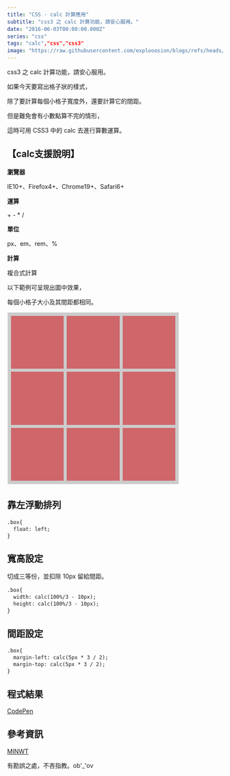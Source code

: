 ```yaml
---
title: "CSS - calc 計算應用"
subtitle: "css3 之 calc 計算功能，請安心服用。"
date: "2016-06-03T00:00:00.000Z"
series: "css"
tags: "calc","css","css3"
image: "https://raw.githubusercontent.com/explooosion/blogs/refs/heads/main/docs/images/2016-06-03_CSS%20-%20calc%20%E8%A8%88%E7%AE%97%E6%87%89%E7%94%A8/banner/1464920633_34396.png"
--- 
```


css3 之 calc 計算功能，請安心服用。

如果今天要寫出格子狀的樣式，

除了要計算每個小格子寬度外，還要計算它的間距。

但是難免會有小數點算不完的情形，

這時可用 CSS3 中的 calc 去進行算數運算。

【calc支援說明】 
-----------

**瀏覽器**

IE10+、Firefox4+、Chrome19+、Safari6+

**運算**

\+ - \* /

**單位**

px、em、rem、%

**計算**

複合式計算

以下範例可呈現出圖中效果，

每個小格子大小及其間距都相同。

![1464920633_34396.png](https://raw.githubusercontent.com/explooosion/blogs/refs/heads/main/docs/images/2016-06-03_CSS%20-%20calc%20%E8%A8%88%E7%AE%97%E6%87%89%E7%94%A8/1464920633_34396.png)

靠左浮動排列
------

    .box{
      float: left;
    }

寬高設定
----

切成三等份，並扣除 10px 留給間距。

    .box{
      width: calc(100%/3 - 10px);
      height: calc(100%/3 - 10px);
    }

間距設定
----

    .box{
      margin-left: calc(5px * 3 / 2);
      margin-top: calc(5px * 3 / 2);
    }

程式結果
----

[CodePen](http://codepen.io/ta7382/pen/vKONVg)

參考資訊
----

[MINWT](http://www.minwt.com/webdesign-dev/css/11583.html)

有勘誤之處，不吝指教。ob'\_'ov